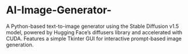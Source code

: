# AI-Image-Generator-
A Python-based text-to-image generator using the Stable Diffusion v1.5 model, powered by Hugging Face’s diffusers library and accelerated with CUDA. Features a simple Tkinter GUI for interactive prompt-based image generation.

